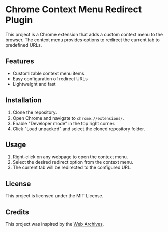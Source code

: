# Chrome Context Menu Redirect Plugin

This project is a Chrome extension that adds a custom context menu to the browser. The context menu provides options to redirect the current tab to predefined URLs. 

## Features

- Customizable context menu items
- Easy configuration of redirect URLs
- Lightweight and fast

## Installation

1. Clone the repository.
2. Open Chrome and navigate to `chrome://extensions/`.
3. Enable "Developer mode" in the top right corner.
4. Click "Load unpacked" and select the cloned repository folder.

## Usage

1. Right-click on any webpage to open the context menu.
2. Select the desired redirect option from the context menu.
3. The current tab will be redirected to the configured URL.


## License

This project is licensed under the MIT License.
## Credits

This project was inspired by the [Web Archives](https://github.com/dessant/web-archives).